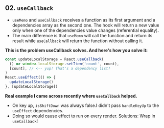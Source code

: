 ## 02. `useCallback`

- `useMemo` and `useCallback` receives a function as its first argument and a dependencies array as the second one. The hook will return a new value only when one of the dependencies value changes (referential equality). 
- The main difference is that `useMemo` will call the function and return its result while `useCallback` will return the function without calling it.


**This is the problem useCallback solves. And here's how you solve it:**

```js
const updateLocalStorage = React.useCallback(
  () => window.localStorage.setItem('count', count),
  [count], // <-- yup! That's a dependency list!
)
React.useEffect(() => {
  updateLocalStorage()
}, [updateLocalStorage])
```

**Real example I came across recently where `useCallback` helped.**
- On key up, `isShiftDown` was always false.I didn't pass `handleKeyUp` to the `useEffect` dependencies.
- Doing so would cause effect to run on every render. Solutions: Wrap in `useCallback`!
